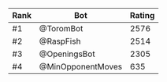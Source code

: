Rank|Bot|Rating
---|---|---
#1|@ToromBot|2576
#2|@RaspFish|2514
#3|@OpeningsBot|2305
#4|@MinOpponentMoves|635

